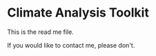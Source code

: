 # Climate Analysis Toolkit

This is the read me file.

If you would like to contact me, please don't.
